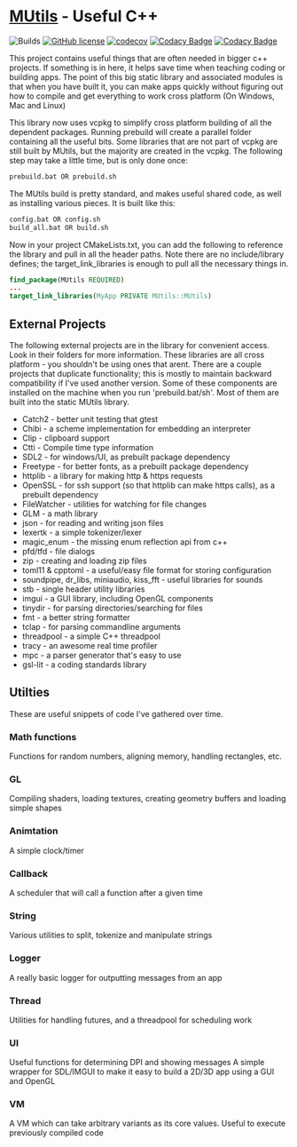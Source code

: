 [MUtils](https://github.com/Rezonality/MUtils) - Useful C++
===================================================================================================

![Builds](https://github.com/Rezonality/mutils/workflows/Builds/badge.svg)
[![GitHub license](https://img.shields.io/badge/license-MIT-blue.svg)](https://github.com/Rezonality/zep/blob/master/LICENSE)
[![codecov](https://codecov.io/gh/Rezonality/MUtils/branch/master/graph/badge.svg)](https://codecov.io/gh/Rezonality/MUtils)
[![Codacy Badge](https://app.codacy.com/project/badge/Grade/8bb47022b078477186c6941140e0f62c)](https://www.codacy.com/gh/Rezonality/mutils/dashboard?utm_source=github.com&amp;utm_medium=referral&amp;utm_content=Rezonality/mutils&amp;utm_campaign=Badge_Grade)
[![Codacy Badge](https://app.codacy.com/project/badge/Coverage/8bb47022b078477186c6941140e0f62c)](https://www.codacy.com/gh/Rezonality/mutils/dashboard?utm_source=github.com&utm_medium=referral&utm_content=Rezonality/mutils&utm_campaign=Badge_Coverage)

This project contains useful things that are often needed in bigger c++ projects.  If something is in here, it helps save time when teaching coding or building apps.  The point of this big static library and associated modules is that when you have built it, you can make apps quickly without figuring out how to compile and get everything to work cross platform (On Windows, Mac and Linux)

This library now uses vcpkg to simplify cross platform building of all the dependent packages.  Running prebuild will create a parallel folder containing all the useful bits.  Some libraries that are not part of vcpkg are still built by MUtils, but the majority are created in the vcpkg.  The following step may take a little time, but is only done once:

``` bash
prebuild.bat OR prebuild.sh
```

The MUtils build is pretty standard, and makes useful shared code, as well as installing various pieces.
It is built like this:

``` bash
config.bat OR config.sh
build_all.bat OR build.sh
```

Now in your project CMakeLists.txt, you can add the following to reference the library and pull in all the header paths.  Note there are no include/library defines; the target_link_libraries is enough to pull all the necessary things in.

``` cmake
find_package(MUtils REQUIRED)
...
target_link_libraries(MyApp PRIVATE MUtils::MUtils)
```

## External Projects
The following external projects are in the library for convenient access.  Look in their folders for more information.  These libraries are all cross platform - you shouldn't be using ones that arent.  There are a couple projects that duplicate functionality; this is mostly to maintain backward compatibility if I've used another version.  Some of these components are installed on the machine when you run 'prebuild.bat/sh'.  Most of them are built into the static MUtils library.

*  Catch2 - better unit testing that gtest
*  Chibi - a scheme implementation for embedding an interpreter
*  Clip - clipboard support
*  Ctti - Compile time type information
*  SDL2 - for windows/UI, as prebuilt package dependency
*  Freetype - for better fonts, as a prebuilt package dependency
*  httplib - a library for making http & https requests
*  OpenSSL - for ssh support (so that httplib can make https calls), as a prebuilt dependency
*  FileWatcher - utilities for watching for file changes 
*  GLM - a math library
*  json - for reading and writing json files
*  lexertk - a simple tokenizer/lexer
*  magic_enum - the missing enum reflection api from c++
*  pfd/tfd - file dialogs
*  zip - creating and loading zip files
*  toml11 & cpptoml - a useful/easy file format for storing configuration
*  soundpipe, dr_libs, miniaudio, kiss_fft - useful libraries for sounds
*  stb - single header utility libraries
*  imgui - a GUI library, including OpenGL components
*  tinydir - for parsing directories/searching for files
*  fmt - a better string formatter
*  tclap - for parsing commandline arguments
*  threadpool - a simple C++ threadpool
*  tracy - an awesome real time profiler
*  mpc - a parser generator that's easy to use
*  gsl-lit - a coding standards library

## Utilties

These are useful snippets of code I've gathered over time.

### Math functions
Functions for random numbers, aligning memory, handling rectangles, etc.

### GL
Compiling shaders, loading textures, creating geometry buffers and loading simple shapes

### Animtation
A simple clock/timer

### Callback
A scheduler that will call a function after a given time

### String
Various utilities to split, tokenize and manipulate strings

### Logger
A really basic logger for outputting messages from an app

### Thread
Utilities for handling futures, and a threadpool for scheduling work

### UI
Useful functions for determining DPI and showing messages
A simple wrapper for SDL/IMGUI to make it easy to build a 2D/3D app using a GUI and OpenGL

### VM
A VM which can take arbitrary variants as its core values.  Useful to execute previously compiled code


